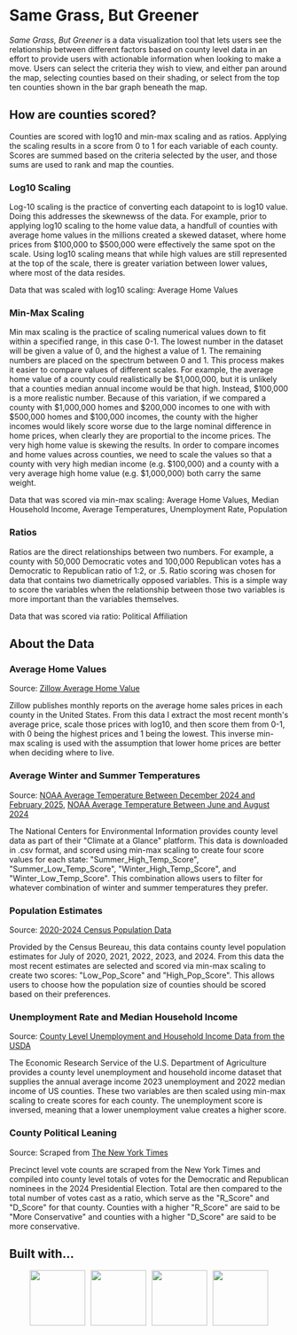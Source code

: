 # Same Grass, But Greener

*Same Grass, But Greener* is a data visualization tool that lets users see the relationship between different factors based on county level data in an effort to provide users with actionable information when looking to make a move. Users can select the criteria they wish to view, and either pan around the map, selecting counties based on their shading, or select from the top ten counties shown in the bar graph beneath the map.

## How are counties scored?

Counties are scored with log10 and min-max scaling and as ratios. Applying the scaling results in a score from 0 to 1 for each variable of each county. Scores are summed based on the criteria selected by the user, and those sums are used to rank and map the counties.

### Log10 Scaling

Log-10 scaling is the practice of converting each datapoint to is log10 value. Doing this addresses the skewnewss of the data. For example, prior to applying log10 scaling to the home value data, a handfull of counties with average home values in the millions created a skewed dataset, where home prices from $100,000 to $500,000 were effectively the same spot on the scale. Using log10 scaling means that while high values are still represented at the top of the scale, there is greater variation between lower values, where most of the data resides.

Data that was scaled with log10 scaling: Average Home Values

### Min-Max Scaling

Min max scaling is the practice of scaling numerical values down to fit within a specified range, in this case 0-1. The lowest number in the dataset will be given a value of 0, and the highest a value of 1. The remaining numbers are placed on the spectrum between 0 and 1. This process makes it easier to compare values of different scales. For example, the average home value of a county could realistically be $1,000,000, but it is unlikely that a counties median annual income would be that high. Instead, $100,000 is a more realistic number. Because of this variation, if we compared a county with $1,000,000 homes and $200,000 incomes to one with with $500,000 homes and $100,000 incomes, the county with the higher incomes would likely score worse due to the large nominal difference in home prices, when clearly they are proportial to the income prices. The very high home value is skewing the results. In order to compare incomes and home values across counties, we need to scale the values so that a county with very high median income (e.g. $100,000) and a county with a very average high home value (e.g. $1,000,000) both carry the same weight.

Data that was scored via min-max scaling: Average Home Values, Median Household Income, Average Temperatures, Unemployment Rate, Population

### Ratios

Ratios are the direct relationships between two numbers. For example, a county with 50,000 Democratic votes and 100,000 Republican votes has a Democratic to Republican ratio of 1:2, or .5. Ratio scoring was chosen for data that contains two diametrically opposed variables. This is a simple way to score the variables when the relationship between those two variables is more important than the variables themselves.

Data that was scored via ratio: Political Affiliation

## About the Data

### Average Home Values
Source: [Zillow Average Home Value](https://files.zillowstatic.com/research/public_csvs/zhvi/County_zhvi_uc_sfrcondo_tier_0.33_0.67_sm_sa_month.csv?t=1750261630)

Zillow publishes monthly reports on the average home sales prices in each county in the United States. From this data I extract the most recent month's average price, scale those prices with log10, and then score them from 0-1, with 0 being the highest prices and 1 being the lowest. This inverse min-max scaling is used with the assumption that lower home prices are better when deciding where to live. 

### Average Winter and Summer Temperatures
Source: [NOAA Average Temperature Between December 2024 and February 2025](https://www.ncei.noaa.gov/access/monitoring/climate-at-a-glance/county/mapping/110-tavg-202502-3.csv), [NOAA Average Temperature Between June and August 2024](https://www.ncei.noaa.gov/access/monitoring/climate-at-a-glance/county/mapping/110-tavg-202408-3.csv)

The National Centers for Environmental Information provides county level data as part of their "Climate at a Glance" platform. This data is downloaded in .csv format, and scored using min-max scaling to create four score values for each state: "Summer_High_Temp_Score", "Summer_Low_Temp_Score", "Winter_High_Temp_Score", and "Winter_Low_Temp_Score". This combination allows users to filter for whatever combination of winter and summer temperatures they prefer. 

### Population Estimates
Source: [2020-2024 Census Population Data](https://www2.census.gov/programs-surveys/popest/tables/2020-2024/counties/totals/co-est2024-pop.xlsx)

Provided by the Census Beureau, this data contains county level population estimates for July of 2020, 2021, 2022, 2023, and 2024. From this data the most recent estimates are selected and scored via min-max scaling to create two scores: "Low_Pop_Score" and "High_Pop_Score". This allows users to choose how the population size of counties should be scored based on their preferences.

### Unemployment Rate and Median Household Income
Source: [County Level Unemployment and Household Income Data from the USDA](https://ers.usda.gov/sites/default/files/_laserfiche/DataFiles/48747/Unemployment2023.csv?v=67344)

The Economic Research Service of the U.S. Department of Agriculture provides a county level unemployment and household income dataset that supplies the annual average income 2023 unemployment and 2022 median income of US counties. These two variables are then scaled using min-max scaling to create scores for each county. The unemployment score is inversed, meaning that a lower unemployment value creates a higher score.

### County Political Leaning
Source: Scraped from [The New York Times](https://www.nytimes.com/)

Precinct level vote counts are scraped from the New York Times and compiled into county level totals of votes for the Democratic and Republican nominees in the 2024 Presidential Election. Total are then compared to the total number of votes cast as a ratio, which serve as the "R_Score" and "D_Score" for that county. Counties with a higher "R_Score" are said to be "More Conservative" and counties with a higher "D_Score" are said to be more conservative. 

## Built with...
<div style="display: flex; justify-content: center; align-items: flex-start; gap: 10px;">
  <img src="https://s3.dualstack.us-east-2.amazonaws.com/pythondotorg-assets/media/files/python-logo-only.svg" height="100">
  <img src="https://plotly-marketing-website-2.cdn.prismic.io/plotly-marketing-website-2/Z7eNlZ7c43Q3gCJw_Plotly-Logo-White.svg" height="100">
  <img src="https://pandas.pydata.org/static/img/pandas_secondary_white.svg"height="100">
  <img src="https://upload.wikimedia.org/wikipedia/commons/8/8a/Google_Gemini_logo.svg"height="100">
</div>

